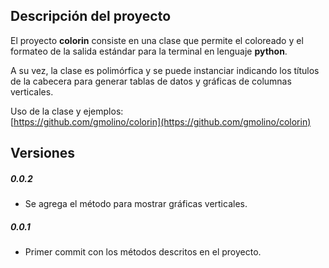 ## Descripción del proyecto

El proyecto **colorin** consiste en una clase que permite el coloreado y el formateo de la salida estándar para la terminal en lenguaje **python**.

A su vez, la clase es polimórfica y se puede instanciar indicando los títulos de la cabecera para generar tablas de datos y gráficas de columnas verticales.

Uso de la clase y ejemplos:    
[https://github.com/gmolino/colorin](https://github.com/gmolino/colorin)

## Versiones

##### 0.0.2

* Se agrega el método para mostrar gráficas verticales.

##### 0.0.1

* Primer commit con los métodos descritos en el proyecto.
